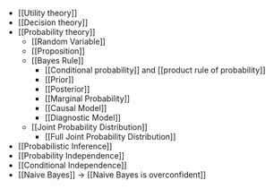- [[Utility theory]]
- [[Decision theory]]
- [[Probability theory]]
	- [[Random Variable]]
	- [[Proposition]]
	- [[Bayes Rule]]
		- [[Conditional probability]] and [[product rule of probability]]
		- [[Prior]]
		- [[Posterior]]
		- [[Marginal Probability]]
		- [[Causal Model]]
		- [[Diagnostic Model]]
	- [[Joint Probability Distribution]]
		- [[Full Joint Probability Distribution]]
- [[Probabilistic Inference]]
- [[Probability Independence]]
- [[Conditional Independence]]
- [[Naive Bayes]] -> [[Naive Bayes is overconfident]]